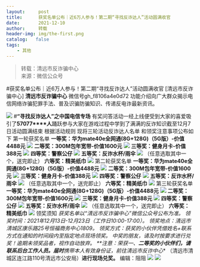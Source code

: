 ```yaml
---
layout:     post
title:      获奖名单公布｜近6万人参与！第二期“寻找反诈达人”活动圆满收官
date:       2021-12-10
author:     转载
header-img: img/the-first.png
catalog:   false
tags:
    - 其他
---
```


<blockquote><p>转载：清远市反诈骗中心<br>
来源：微信公众号</p></blockquote>

#获奖名单公布｜近6万人参与！第二期“寻找反诈达人”活动圆满收官
[清远市反诈骗中心]
**清远市反诈骗中心**
微信号gh_f8106a4e0d72
功能介绍向广大群众揭示电信网络诈骗犯罪手法、普及识骗防骗知识、传递反电诈最新资讯。

![]({{site.baseurl}}/postimg/3CxTSiafadcic5zyXUfbXLUClzlpaoknCpV4bErPg2kuuS97hoJJbNCtFOVZ9X0j5W26HDaregC5kibiaLGl8CPr9A.gif)
#**“寻找反诈达人”之中国电信专场**
有奖问答活动一经上线便受到大家的喜爱吸引了**57077****人**踊跃参与大家在游戏过程中学到了满满的反诈知识截至12月7日活动圆满结束
根据活动规则
现将三轮活动反诈达人名单
和领奖注意事项公布如下
第一轮获奖名单
**一等奖：华为mate40e全网通(8G+128G)（5G版）-价值4488元**
![]({{site.baseurl}}/postimg/3CxTSiafadcicFRFpJxxBDzoiciaosteEmo879zsWXCjR7nhYg2FgcRNS56iaWicTE7aY3PzenSpJluhicvf73JBY44jg.png)
**二等奖：300M包年宽带-价值1600元**
![]({{site.baseurl}}/postimg/3CxTSiafadcicFRFpJxxBDzoiciaosteEmo8Kb188Klm2QZGsz9w652t0xWicfulF0CcIPyMa5cJlOvxcNe9nXchjOQ.png)
**三等奖：健身月卡-价值388元**
![]({{site.baseurl}}/postimg/3CxTSiafadcicFRFpJxxBDzoiciaosteEmo8bB3jdmCHgHZZOCBtBSicbFYQCGcJsgYY9zcrxaw27yt8TIJiag9fuJjQ.png)
**四等奖：警察公仔**
![]({{site.baseurl}}/postimg/3CxTSiafadcicFRFpJxxBDzoiciaosteEmo8iaPmMkibgll4T7yMbJOcDu9ynoic5geSIiamdxgGCgCG8yMwLnRLe0MIuw.png)
**五等奖：反诈水杯/雨伞**
![]({{site.baseurl}}/postimg/3CxTSiafadcicFRFpJxxBDzoiciaosteEmo8SrgBYTty2mMAiccaDfPA7jp1l7eTu7mfTSyM5yNnmfH364Lf8LgpccA.png)
（任意选取其中一个，送完即止）
**六等奖：精美纸巾**
![]({{site.baseurl}}/postimg/3CxTSiafadcicFRFpJxxBDzoiciaosteEmo8Uv6zydjLGM8ouibfAB4tqnicZMH3cIicR1gmzLibq2FNaLu5CfzHIibI8Hw.png)
第二轮获奖名单
**一等奖：华为mate40e全网通(8G+128G)（5G版）-价值4488元**
![]({{site.baseurl}}/postimg/3CxTSiafadcicFRFpJxxBDzoiciaosteEmo8h7WiaWs5CN6rfsQoXHknkTndzibNMD1Ar1TdosHlY8enbgsRFlibpEuBg.png)
**二等奖：300M包年宽带-价值1600元**
![]({{site.baseurl}}/postimg/3CxTSiafadcicFRFpJxxBDzoiciaosteEmo8BOLjticibW3zjT1iaic5nhGDRrtyhO4o3ZBhJAPAyP4oT4nzib0YBDODMVA.png)
**三等奖：健身月卡-价值388元**
![]({{site.baseurl}}/postimg/3CxTSiafadcicFRFpJxxBDzoiciaosteEmo828aWf0AUEvkBhhdib9fjGdibxxZX5nictUeWLKbBqjeIMgjINph3l8sTA.png)
**四等奖：警察公仔**
![]({{site.baseurl}}/postimg/3CxTSiafadcicFRFpJxxBDzoiciaosteEmo8NEMQ1vichSXhic4R6icEhgwY1BYCibeepF8fwxa2oC8ODgM09uBh3ndNfg.png)
**五等奖：反诈水杯/雨伞**
![]({{site.baseurl}}/postimg/3CxTSiafadcicFRFpJxxBDzoiciaosteEmo8C8aLiaOq8CRusRzN8gibxo1ib1mJXqDhSpBQzmAVTQNj3pBfjE6Irs6QQ.png)
（任意选取其中一个，送完即止）
**六等奖：精美纸巾**
![]({{site.baseurl}}/postimg/3CxTSiafadcicFRFpJxxBDzoiciaosteEmo85lao0P9XkFcIuWOLWYH6comeicwughEicHtlxgb85x3PwyuLFIQZsq2g.png)
第三轮获奖名单
**一等奖：华为mate40e全网通(8G+128G)（5G版）-价值4488元**
![]({{site.baseurl}}/postimg/3CxTSiafadcicFRFpJxxBDzoiciaosteEmo8zD3Ad5ynzddgKj0y7XC2U1bavE1D00udmmibxGFPcz5UZMVB4TuMticA.png)
**二等奖：300M包年宽带-价值1600元**
![]({{site.baseurl}}/postimg/3CxTSiafadcicFRFpJxxBDzoiciaosteEmo801QmMapYBKTNDerO9v6BTFnlmoicGDf6LdelrA0mbCerkxpDSKWDOFg.png)
**三等奖：健身月卡-价值388元**
![]({{site.baseurl}}/postimg/3CxTSiafadcicFRFpJxxBDzoiciaosteEmo8L91lXmDiaLB22nqI363sbvn4zvZ2z7eaecLpnYuXEiauzr24ed18VOOg.png)
**四等奖：警察公仔**
![]({{site.baseurl}}/postimg/3CxTSiafadcicFRFpJxxBDzoiciaosteEmo8TxBCpVeuiab6Pibo72CxrzqqLQmCGHNzCMyDdBOBtvibjUkAibzCOUUvfQ.png)
**五等奖：反诈水杯/雨伞**
![]({{site.baseurl}}/postimg/3CxTSiafadcicFRFpJxxBDzoiciaosteEmo8C3lUSQ81XhRu1IPqYIMfY2ERKkI2GZMzq0wJBTIY1E3iaBwp7IJTEwg.png)
（任意选取其中一个，送完即止）
**六等奖：精美纸巾**
![]({{site.baseurl}}/postimg/3CxTSiafadcicFRFpJxxBDzoiciaosteEmo8DDQVNJ5DPEY3AT5VB7C43h2aD5457AcJiagUb2rrAdssg7hwLicU8h8g.png)
领奖须知
*获奖名单以“清远市反诈骗中心”微信公众号公布为准。
*领奖时间：2021年12月13日-12月23日（工作日10:00-17:00）。
*领奖地点：清远市清城区康乐路25号恒福商务中心1809。
*领奖方式：获奖的小伙伴凭借姓名+联系方式在通知的时间段内至指定地点现场领奖。
*中奖的朋友，请及时按要求进行兑奖！逾期未领奖品者，视作自动放弃。
**注意：荣获****一、****二等奖的小伙伴们，请联系后台工作人员。届时****携带本人有效身份证，前往清远市反诈中心**
（清远市清城区连江路110号清远市公安局）**进行现场兑奖。**
编辑：阻阻
![]({{site.baseurl}}/postimg/SUycX2yckdJ5YVVCpDYl0c5CbMTO3KgBTesbSxe5zKHlm2GQsTWAFTgswCXscN6Y9vuJHFcE77orSK7ClzYOdg.jpeg)
![]({{site.baseurl}}/postimg/3CxTSiafadcic5zyXUfbXLUClzlpaoknCpErldQhhamfG7KH1qHGrr3icT9iaAoE1B4noSO7EewO2k8fys5pMuaoog.gif)
